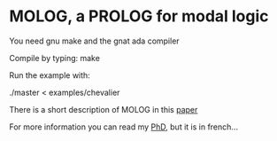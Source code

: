 # MOLOG, a PROLOG for modal logic

You need gnu make and the gnat ada compiler

Compile by typing: make

Run the example with:

./master < examples/chevalier

There is a short description of MOLOG in this [paper](http://www.alliot.fr/papers/fgcs92.pdf)

For more information you can read my [PhD](http://www.alliot.fr/papers/thesejma.pdf), but it is in french...

